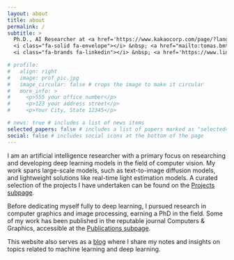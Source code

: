 ```yaml
---
layout: about
title: about
permalink: /
subtitle: >
  Ph.D., AI Researcher at <a href='https://www.kakaocorp.com/page/?lang=en'>Kakao Corporation</a>, South Korea <br> 
  <i class="fa-solid fa-envelope"></i> &nbsp; <a href="mailto:tomas.bmt@gmail.com">tomas.bmt@gmail.com</a> <br>
  <i class="fa-brands fa-linkedin"></i> &nbsp; <a href='https://www.linkedin.com/in/tuanminhbui/'>www.linkedin.com/in/tuanminhbui</a>

# profile:
#   align: right
#   image: prof_pic.jpg
#   image_circular: false # crops the image to make it circular
#   more_info: >
#     <p>555 your office number</p>
#     <p>123 your address street</p>
#     <p>Your City, State 12345</p>

# news: true # includes a list of news items
selected_papers: false # includes a list of papers marked as "selected={true}"
social: false # includes social icons at the bottom of the page
---
```


<!-- Write your biography here. Tell the world about yourself. Link to your favorite [subreddit](http://reddit.com). You can put a picture in, too. The code is already in, just name your picture `prof_pic.jpg` and put it in the `img/` folder.

Put your address / P.O. box / other info right below your picture. You can also disable any of these elements by editing `profile` property of the YAML header of your `_pages/about.md`. Edit `_bibliography/papers.bib` and Jekyll will render your [publications page](/al-folio/publications/) automatically.

Link to your social media connections, too. This theme is set up to use [Font Awesome icons](https://fontawesome.com/) and [Academicons](https://jpswalsh.github.io/academicons/), like the ones below. Add your Facebook, Twitter, LinkedIn, Google Scholar, or just disable all of them. -->

I am an artificial intelligence researcher with a primary focus on researching and developing deep learning models in the field of computer vision. My work spans large-scale models, such as text-to-image diffusion models, and lightweight solutions like real-time light estimation models. A curated selection of the projects I have undertaken can be found on the [Projects subpage](/site/projects).

Before dedicating myself fully to deep learning, I pursued research in computer graphics and image processing, earning a PhD in the field. Some of my work has been published in the reputable journal Computers & Graphics, accessible at the [Publications subpage](/site/publications/).

This website also serves as a [blog](/site/blog) where I share my notes and insights on topics related to machine learning and deep learning.
